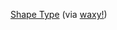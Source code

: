 ---
layout: post
wordpress_id: 1297
wordpress_url: http://noesbueno.com/?p=1297
date: '2011-10-28 09:57:09 -0500'
date_gmt: '2011-10-28 14:57:09 -0500'
body: |
  <p><a href="http://shape.method.ac/">Shape Type</a> <span class="via">(via <a href="http://www.waxy.org">waxy!</a>)</span></p>
---